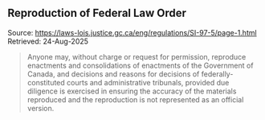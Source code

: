 ## Reproduction of Federal Law Order
Source: <https://laws-lois.justice.gc.ca/eng/regulations/SI-97-5/page-1.html>    
Retrieved: 24-Aug-2025

>Anyone may, without charge or request for permission, reproduce enactments and consolidations of enactments of the Government of Canada, and decisions and reasons for decisions of federally-constituted courts and administrative tribunals, provided due diligence is exercised in ensuring the accuracy of the materials reproduced and the reproduction is not represented as an official version.
